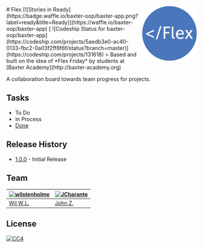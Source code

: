 <img src="icon.png" align="right">
# Flex [![Stories in Ready](https://badge.waffle.io/baxter-oop/baxter-app.png?label=ready&title=Ready)](https://waffle.io/baxter-oop/baxter-app) [ ![Codeship Status for baxter-oop/baxter-app](https://codeship.com/projects/5aedb3e0-ac40-0133-fbc2-0a03f2ff8f6f/status?branch=master)](https://codeship.com/projects/131618)
> Based and built on the idea of *Flex Friday* by students at [Baxter Academy](http://baxter-academy.org) 

A collaboration board towards team progress for projects. 

## Tasks 
- To Do
- In Process
- [Done](https://github.com/baxter-oop/Baxter-App)

## Release History 
+ [1.0.0](https://github.com/baxter-oop/baxter-app/releases/tag/1.0.0) - Initial Release 

## Team 
[![wilstenholme](https://en.gravatar.com/avatar/85d1cce85ee7ac279e9051a6b932708b?s=144)](https://github.com/wilstenholme) | [![JCharante](https://avatars1.githubusercontent.com/u/13973198?v=3&s=144)](https://github.com/JCharante)
---|---
[Wil W.L.](https://github.com/wilstenholme) | [John Z.](https://github.com/JCharante)

## License 
[![CC4](https://licensebuttons.net/l/by-nc-sa/4.0/88x31.png)](http://creativecommons.org/licenses/by-nc-sa/4.0/) 